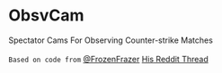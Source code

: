 # ObsvCam
Spectator Cams For Observing Counter-strike Matches
<br></br>
`Based on code from` [@FrozenFrazer](https://twitter.com/FrozenFrazer) [His Reddit Thread](https://www.reddit.com/r/GlobalOffensive/comments/9s9ral/config_pack_for_csgo_observers_static_overlay)
